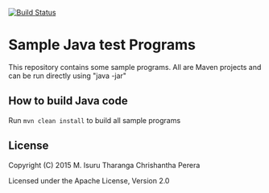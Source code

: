 [![Build Status](https://travis-ci.org/chrishantha/sample-java-programs.svg?branch=master)](https://travis-ci.org/chrishantha/sample-java-programs)

Sample Java test Programs
====================

This repository contains some sample programs. All are Maven projects and can be run directly using "java -jar"

## How to build Java  code

Run `mvn clean install` to build all sample programs

## License

Copyright (C) 2015 M. Isuru Tharanga Chrishantha Perera

Licensed under the Apache License, Version 2.0
